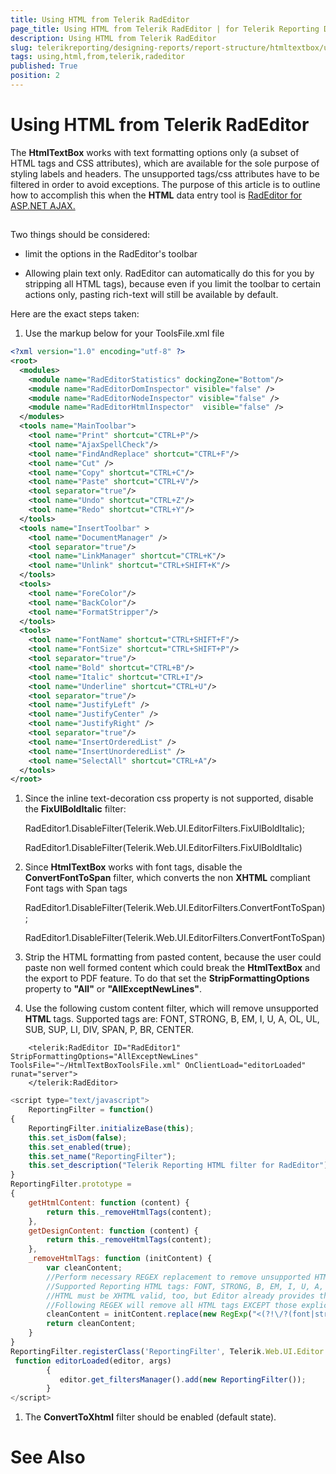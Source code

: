 ```yaml
---
title: Using HTML from Telerik RadEditor
page_title: Using HTML from Telerik RadEditor | for Telerik Reporting Documentation
description: Using HTML from Telerik RadEditor
slug: telerikreporting/designing-reports/report-structure/htmltextbox/using-html-from-telerik-radeditor
tags: using,html,from,telerik,radeditor
published: True
position: 2
---
```


# Using HTML from Telerik RadEditor



The __HtmlTextBox__ works with text formatting options only                 (a subset of HTML tags and CSS attributes), which are available for the sole purpose of styling                 labels and headers. The unsupported tags/css attributes have to be filtered in order to avoid exceptions.                 The purpose of this article is to outline how to accomplish this when the __HTML__                 data entry tool is [RadEditor for ASP.NET AJAX.](http://www.telerik.com/products/aspnet-ajax/editor.aspx)

## 

Two things should be considered:                 

* limit the options in the RadEditor's toolbar

* Allowing plain text only. RadEditor can automatically do this for you by                             stripping all HTML tags), because even if you limit the toolbar to certain actions only,                             pasting rich-text will still be available by default.                         

Here are the exact steps taken:

1. Use the markup below for your ToolsFile.xml file

	
````xml
<?xml version="1.0" encoding="utf-8" ?>
<root>
  <modules>
    <module name="RadEditorStatistics" dockingZone="Bottom"/>
    <module name="RadEditorDomInspector" visible="false" />
    <module name="RadEditorNodeInspector" visible="false" />
    <module name="RadEditorHtmlInspector"  visible="false" />
  </modules>
  <tools name="MainToolbar">
    <tool name="Print" shortcut="CTRL+P"/>
    <tool name="AjaxSpellCheck"/>
    <tool name="FindAndReplace" shortcut="CTRL+F"/>
    <tool name="Cut" />
    <tool name="Copy" shortcut="CTRL+C"/>
    <tool name="Paste" shortcut="CTRL+V"/>
    <tool separator="true"/>
    <tool name="Undo" shortcut="CTRL+Z"/>
    <tool name="Redo" shortcut="CTRL+Y"/>
  </tools>
  <tools name="InsertToolbar" >
    <tool name="DocumentManager" />
    <tool separator="true"/>
    <tool name="LinkManager" shortcut="CTRL+K"/>
    <tool name="Unlink" shortcut="CTRL+SHIFT+K"/>
  </tools>
  <tools>
    <tool name="ForeColor"/>
    <tool name="BackColor"/>
    <tool name="FormatStripper"/>
  </tools>
  <tools>
    <tool name="FontName" shortcut="CTRL+SHIFT+F"/>
    <tool name="FontSize" shortcut="CTRL+SHIFT+P"/>
    <tool separator="true"/>
    <tool name="Bold" shortcut="CTRL+B"/>
    <tool name="Italic" shortcut="CTRL+I"/>
    <tool name="Underline" shortcut="CTRL+U"/>
    <tool separator="true"/>
    <tool name="JustifyLeft" />
    <tool name="JustifyCenter" />
    <tool name="JustifyRight" />
    <tool separator="true"/>
    <tool name="InsertOrderedList" />
    <tool name="InsertUnorderedList" />
    <tool name="SelectAll" shortcut="CTRL+A"/>
  </tools>
</root>
````



1. Since the inline text-decoration css property is not supported, disable the                             __FixUlBoldItalic__ filter:                         

	RadEditor1.DisableFilter(Telerik.Web.UI.EditorFilters.FixUlBoldItalic);



	RadEditor1.DisableFilter(Telerik.Web.UI.EditorFilters.FixUlBoldItalic)



1. Since __HtmlTextBox__ works with font tags, disable the __ConvertFontToSpan__ filter,                             which converts the non __XHTML__ compliant Font tags with Span tags                         

	RadEditor1.DisableFilter(Telerik.Web.UI.EditorFilters.ConvertFontToSpan);



	RadEditor1.DisableFilter(Telerik.Web.UI.EditorFilters.ConvertFontToSpan)



1. Strip the HTML formatting from pasted content, because the user could paste non well formed content                             which could break the __HtmlTextBox__ and the export to PDF feature. To do that set the __StripFormattingOptions__                             property to __"All"__ or __"AllExceptNewLines"__.                         

1. Use the following custom content filter, which will remove unsupported __HTML__ tags. Supported                             tags are: FONT, STRONG, B, EM, I, U, A, OL, UL, SUB, SUP, LI, DIV, SPAN, P, BR, CENTER.                         

	
````ASP.NET
    <telerik:RadEditor ID="RadEditor1" StripFormattingOptions="AllExceptNewLines" ToolsFile="~/HtmlTextBoxToolsFile.xml" OnClientLoad="editorLoaded" runat="server">
    </telerik:RadEditor>
````



	
````JavaScript
<script type="text/javascript">
  	ReportingFilter = function()
{
    ReportingFilter.initializeBase(this);
    this.set_isDom(false);
    this.set_enabled(true);
    this.set_name("ReportingFilter");
    this.set_description("Telerik Reporting HTML filter for RadEditor");
}
ReportingFilter.prototype =
{
    getHtmlContent: function (content) {
        return this._removeHtmlTags(content);
    },
    getDesignContent: function (content) {
        return this._removeHtmlTags(content);
    },
    _removeHtmlTags: function (initContent) {
        var cleanContent;
        //Perform necessary REGEX replacement to remove unsupported HTML tags
        //Supported Reporting HTML tags: FONT, STRONG, B, EM, I, U, A, OL, UL, LI, DIV, SPAN, P, BR, CENTER
        //HTML must be XHTML valid, too, but Editor already provides that filter
        //Following REGEX will remove all HTML tags EXCEPT those expliclitly listed
        cleanContent = initContent.replace(new RegExp("<(?!\/?(font|strong|b|em|(i(?!mg))|u|a|ol|ul|li|div|span|p|br|center)(?=>|\s?.*>))\/?.*?>", "ig"), "");
        return cleanContent;
    }
}
ReportingFilter.registerClass('ReportingFilter', Telerik.Web.UI.Editor.Filter);
 function editorLoaded(editor, args)
        {
           editor.get_filtersManager().add(new ReportingFilter());
        }
</script>
````



1. The __ConvertToXhtml__ filter should be enabled (default state).                         

# See Also

